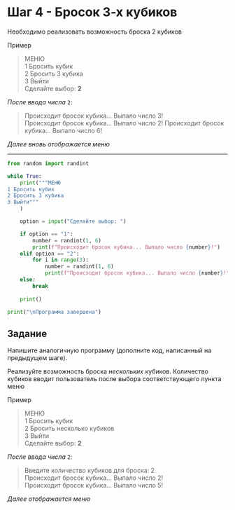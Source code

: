 # Шаг 4 - Бросок 3-х кубиков

Необходимо реализовать возможность броска 2 кубиков

Пример 

> МЕНЮ  
> 1 Бросить кубик  
> 2 Бросить 3 кубика  
> 3 Выйти  
> Сделайте выбор: **2**

_После ввода числа_ `2`:

> Происходит бросок кубика... Выпало число 3!   
> Происходит бросок кубика... Выпало число 2! 
> Происходит бросок кубика... Выпало число 6! 

_Далее вновь отображается меню_

---

```python
from random import randint

while True:
    print("""МЕНЮ
1 Бросить кубик
2 Бросить 3 кубика
3 Выйти"""
    )

    option = input("Сделайте выбор: ")

    if option == "1":
        number = randint(1, 6)
        print(f"Происходит бросок кубика... Выпало число {number}!")
    elif option == "2":
        for i in range(3):
            number = randint(1, 6)
            print(f"Происходит бросок кубика... Выпало число {number}!")
    else:
        break
    
    print()

print("\nПрограмма завершена") 
```

## Задание

Напишите аналогичную программу (дополните код, написанный на предыдущем шаге).

Реализуйте возможность броска _нескольких_ кубиков. Количество кубиков вводит пользователь после выбора соответствующего пункта меню

Пример 

> МЕНЮ  
> 1 Бросить кубик  
> 2 Бросить несколько кубиков  
> 3 Выйти  
> Сделайте выбор: **2**

_После ввода числа_ `2`:

> Введите количество кубиков для броска: 2   
> Происходит бросок кубика... Выпало число 2!   
> Происходит бросок кубика... Выпало число 5!    

_Далее отображается меню_